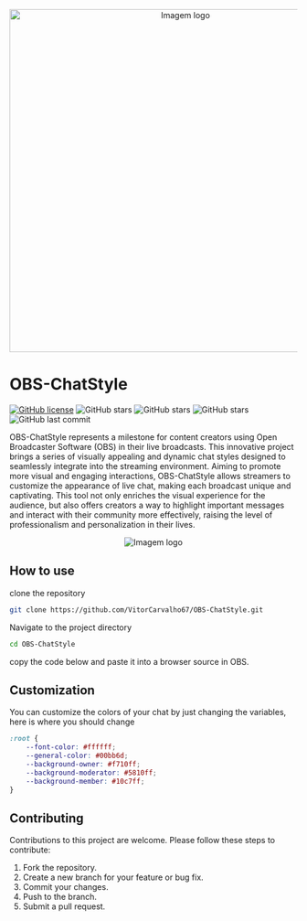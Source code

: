 <p align="center">
  <img src="https://github.com/VitorCarvalho67/OBS-ChatStyle/assets/102667323/7d7f4918-0fb5-4d1f-be50-cd2f13a2d5a1" style=" width: 600px;" alt="Imagem logo" />
</p>

# OBS-ChatStyle


[![GitHub license](https://img.shields.io/github/license/vitorcarvalho67/OBS-ChatStyle)](vitorcarvalho67/OBS-ChatStyle/blob/master/LICENSE) ![GitHub stars](https://img.shields.io/github/stars/vitorcarvalho67/OBS-ChatStyle) ![GitHub stars](https://img.shields.io/github/languages/count/vitorcarvalho67/OBS-ChatStyle) ![GitHub stars](https://img.shields.io/github/languages/top/vitorcarvalho67/OBS-ChatStyle) ![GitHub last commit](https://img.shields.io/github/last-commit/vitorcarvalho67/OBS-ChatStyle)




OBS-ChatStyle represents a milestone for content creators using Open Broadcaster Software (OBS) in their live broadcasts. This innovative project brings a series of visually appealing and dynamic chat styles designed to seamlessly integrate into the streaming environment. Aiming to promote more visual and engaging interactions, OBS-ChatStyle allows streamers to customize the appearance of live chat, making each broadcast unique and captivating. This tool not only enriches the visual experience for the audience, but also offers creators a way to highlight important messages and interact with their community more effectively, raising the level of professionalism and personalization in their lives.

<p align="center">
  <img src="https://github.com/VitorCarvalho67/Grafhy-SSM/assets/102667323/7830c08b-7516-4103-b307-ed89eae80adf" alt="Imagem logo" />
</p>

## How to use

clone the repository
```bash
git clone https://github.com/VitorCarvalho67/OBS-ChatStyle.git
```

Navigate to the project directory
```bash
cd OBS-ChatStyle
```

copy the code below and paste it into a browser source in OBS.

## Customization
You can customize the colors of your chat by just changing the variables, here is where you should change

```css
:root {
    --font-color: #ffffff;
    --general-color: #00bb6d;
    --background-owner: #f710ff;
    --background-moderator: #5810ff;
    --background-member: #10c7ff;
}
```

## Contributing
Contributions to this project are welcome. Please follow these steps to contribute:

1. Fork the repository.
2. Create a new branch for your feature or bug fix.
3. Commit your changes.
4. Push to the branch.
5. Submit a pull request.
